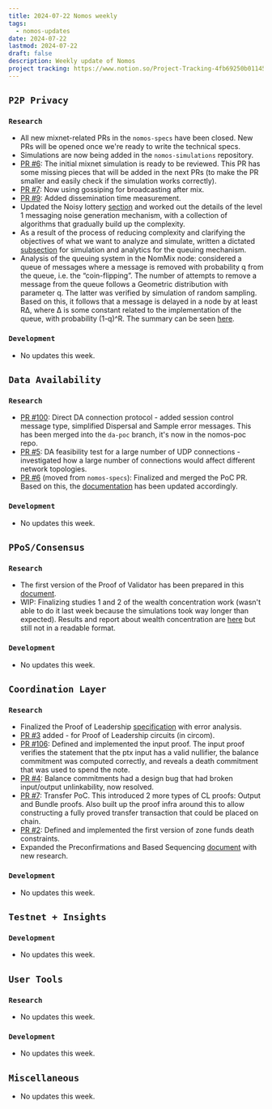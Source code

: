 ```yaml
---
title: 2024-07-22 Nomos weekly
tags:
  - nomos-updates
date: 2024-07-22
lastmod: 2024-07-22
draft: false
description: Weekly update of Nomos
project tracking: https://www.notion.so/Project-Tracking-4fb69250b0114573a71c57882165eec3
---
```

## `P2P Privacy`

### `Research`

- All new mixnet-related PRs in the `nomos-specs` have been closed. New PRs will be opened once we're ready to write the technical specs.
- Simulations are now being added in the `nomos-simulations` repository.
- [PR #6](https://github.com/logos-co/nomos-simulations/pull/6): The initial mixnet simulation is ready to be reviewed. This PR has some missing pieces that will be added in the next PRs (to make the PR smaller and easily check if the simulation works correctly).
- [PR #7](https://github.com/logos-co/nomos-simulations/pull/7): Now using gossiping for broadcasting after mix.
- [PR #9](https://github.com/logos-co/nomos-simulations/pull/9): Added dissemination time measurement.
- Updated the Noisy lottery [section](https://www.notion.so/NomMix-Peer-to-Peer-Mix-Network-over-Gossip-Channel-11e9c70a656d4ff1858bc46a715f4c59?pvs=4#0e8f253c7bff4c23998c0dec7d434ca8) and worked out the details of the level 1 messaging noise generation mechanism, with a collection of algorithms that gradually build up the complexity.
- As a result of the process of reducing complexity and clarifying the objectives of what we want to analyze and simulate, written a dictated [subsection](https://www.notion.so/NomMix-Peer-to-Peer-Mix-Network-over-Gossip-Channel-11e9c70a656d4ff1858bc46a715f4c59?pvs=4#6e19568e489f4b3cb095dc4c0faed5f9) for simulation and analytics for the queuing mechanism.
- Analysis of the queuing system in the NomMix node: considered a queue of messages where a message is removed with probability q from the queue, i.e. the “coin-flipping”. The number of attempts to remove a message from the queue follows a Geometric distribution with parameter q. The latter was verified by simulation of random sampling. Based on this, it follows that a message is delayed in a node by at least RΔ, where Δ is some constant related to the implementation of the queue, with probability (1-q)^R. The summary can be seen [here](https://www.notion.so/Analysis-of-the-Nomos-Mixnet-Anonymous-Communication-AC-System-c97d73a7b8894cf7830e8345f0cc37a4?pvs=4#d5d06ad56c09410a8a413dd455b88dce).

### `Development`

- No updates this week.

## `Data Availability`

### `Research`

- [PR #100](https://github.com/logos-co/nomos-specs/pull/100): Direct DA connection protocol - added session control message type, simplified Dispersal and Sample error messages. This has been merged into the `da-poc` branch, it's now in the nomos-poc repo.
- [PR #5](https://github.com/logos-co/nomos-pocs/pull/5): DA feasibility test for a large number of UDP connections - investigated how a large number of connections would affect different network topologies.
- [PR #6](https://github.com/logos-co/nomos-pocs/pull/6) (moved from `nomos-specs`): Finalized and merged the PoC PR. Based on this, the [documentation](https://www.notion.so/Proof-of-Concept-Data-Availability-Dispersal-Sampling-50f204f2ff0a41d09de4926962bbb4ef?d=9e9677e5536a46d49fe95f366b7c3320#308624c50f1a42769b6c142976999483) has been updated accordingly.

### `Development`

- No updates this week.

## `PPoS/Consensus`

### `Research`

- The first version of the Proof of Validator has been prepared in this [document](https://www.notion.so/Proof-of-Validator-Specification-5cd02f594d4d4a66be5e9f1ebf95d7d8).
- WIP: Finalizing studies 1 and 2 of the wealth concentration work (wasn't able to do it last week because the simulations took way longer than expected). Results and report about wealth concentration are [here](https://www.notion.so/Does-Crypsinous-Leader-Election-Function-lead-to-wealth-concentration-in-PoS-b81f07a791b745438443f51f00ac258f?pvs=4#1df422f6cc204cb8b362f41cda260b8b) but still not in a readable format.

### `Development`

- No updates this week.

## `Coordination Layer`

### `Research`

- Finalized the Proof of Leadership [specification](https://www.notion.so/Proof-of-Leadership-Specifications-894a869ea4e4484c8a3b6af9bdb89443) with error analysis.
- [PR #3](https://github.com/logos-co/nomos-pocs/pull/3) added - for Proof of Leadership circuits (in circom).
- [PR #106](https://github.com/logos-co/nomos-specs/pull/106): Defined and implemented the input proof. The input proof verifies the statement that the ptx input has a valid nullifier, the balance commitment was computed correctly, and reveals a death commitment that was used to spend the note.
- [PR #4](https://github.com/logos-co/nomos-pocs/pull/4): Balance commitments had a design bug that had broken input/output unlinkability, now resolved.
- [PR #7](https://github.com/logos-co/nomos-pocs/pull/7): Transfer PoC. This introduced 2 more types of CL proofs: Output and Bundle proofs. Also built up the proof infra around this to allow constructing a fully proved transfer transaction that could be placed on chain.
- [PR #2](https://github.com/logos-co/nomos-pocs/pull/2): Defined and implemented the first version of zone funds death constraints.
- Expanded the Preconfirmations and Based Sequencing [document](https://www.notion.so/Preconfirmations-and-Based-Sequencing-Preliminary-Research-f5c8c52d44e843e7af503b0259b1a3ef) with new research.

### `Development`

- No updates this week.

## `Testnet + Insights`

### `Development`

- No updates this week.

## `User Tools`

### `Research`

- No updates this week.

### `Development`

- No updates this week.

## `Miscellaneous`

- No updates this week.
